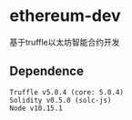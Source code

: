 # ethereum-dev
基于truffle以太坊智能合约开发

## Dependence
```
Truffle v5.0.4 (core: 5.0.4)
Solidity v0.5.0 (solc-js)
Node v10.15.1
```